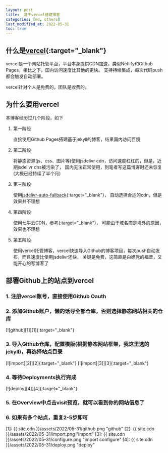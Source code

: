 ```yaml
---
layout: post
title:  基于vercel搭建博客
categories: [md, others]
last_modified_at: 2022-05-31
toc: true
---
```


## 什么是[vercel](https://vercel.com){:target="_blank"}

vercel是一个网站托管平台，平台本身提供CDN加速，类似Netlify和Github Pages，相比之下，国内访问速度比其他的更快。
支持持续集成，每次代码push都会触发自动部署。

vercel针对个人是免费的，团队是收费的。

## 为什么要用vercel
本博客经历过几个阶段，如下
1. 第一阶段

    直接使用Github Pages搭建基于jekyll的博客，结果国内访问巨慢
2. 第二阶段
    
    将静态资源(js、css、图片等)使用jsdelivr cdn，访问速度杠杠的，但是，近期jsdelivr dns被污染了，
    国内无法正常使用，到笔者写这篇博客时还未恢复(大概已经持续了半个月)
3. 第三阶段
    
    使用[jsdelivr-auto-fallback](https://github.com/PipecraftNet/jsdelivr-auto-fallback){:target="_blank"}，
    自动选择合适的cdn，但是效果并不理想
4. 第四阶段
    
    使用七牛云CDN，[参考](https://www.wucheng.work/2021/11/28/Hexo-GitHub-CDN/){:target="_blank"}，
    可能由于域名商是境外的原因，效果也不理想
5. 第五阶段

    使用vercel托管博客，vercel快速导入Github的博客项目，每次push自动发布，而且速度比使用jsdelivr还快，
    关键是免费，这简直是白嫖党的福音，又能开心的写博客了

## 部署Github上的站点到vercel
### 1. 注册vercel账号，直接使用Github Oauth
### 2. 添加Github账户，懒的话导全部仓库，否则选择静态网站相关的仓库
    
[![github][1]][1]{:target="_blank"}
### 3. 导入Github仓库，配置模版(根据静态网站框架，我这里选的jekyll)，再选择站点目录

[![import][2]][2]{:target="_blank"}
[![import][3]][3]{:target="_blank"}
### 4. 等待Deployments执行完成

[![deploy][4]][4]{:target="_blank"}
### 5. 在Overview中点击visit预览，就可以看到你的网站信息了
### 6. 如果有多个站点，重复2-5步即可

[1]: {{ site.cdn }}/assets/2022/05-31/github.png "github"
[2]: {{ site.cdn }}/assets/2022/05-31/import.png "import"
[3]: {{ site.cdn }}/assets/2022/05-31/configure.png "import configure"
[4]: {{ site.cdn }}/assets/2022/05-31/deploy.png "deploy"

